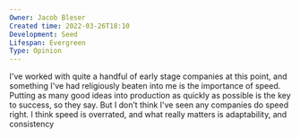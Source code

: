 ```yaml
---
Owner: Jacob Bleser
Created time: 2022-03-26T18:10
Development: Seed
Lifespan: Evergreen
Type: Opinion
---
```

I've worked with quite a handful of early stage companies at this point, and something I've had religiously beaten into me is the importance of speed. Putting as many good ideas into production as quickly as possible is the key to success, so they say. But I don’t think I've seen any companies do speed right. I think speed is overrated, and what really matters is adaptability, and consistency